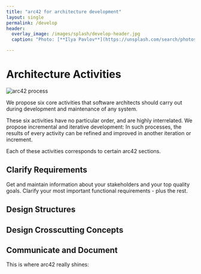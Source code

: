 ```yaml
---
title: "arc42 for architecture development"
layout: single
permalink: /develop
header:
  overlay_image: /images/splash/develop-header.jpg
  caption: "Photo: [**Ilya Pavlov**](https://unsplash.com/search/photos/code?photo=OqtafYT5kTw)"

---
```


# Architecture Activities

![arc42 process](/images/arc42-process-with-icon.png)

We propose six core activities that software architects should carry out
during development and maintenance of any system.

These six activities have no particular order, and are highly interrelated.
We propose incremental and iterative development: In such processes, the results
of every activity can be refined and improved in another iteration or increment.

Each of these activities corresponds to certain arc42 sections.

## Clarify Requirements
Get and maintain information about your stakeholders and your top quality goals.
Clarify your most important functional requirements - plus the rest.

## Design Structures


## Design Crosscutting Concepts

## Communicate and Document
This is where arc42 really shines:
